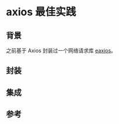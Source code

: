 # axios 最佳实践

## 背景

之前基于 Axios 封装过一个网络请求库 [eaxios](https://github.com/zhbhun/eaxios)。

## 封装

## 集成

## 参考
